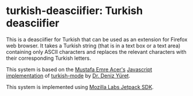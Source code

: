 # turkish-deasciifier: Turkish deasciifier

This is a deasciifier for Turkish that can be used as an extension for Firefox
web browser. It takes a Turkish string (that is in a text box or a text area)
containing only ASCII characters and replaces the relevant characters with their
corresponding Turkish letters.

This system is based on the [Mustafa Emre Acer's](http://www.mustafaacer.com)
[Javascript implementation](http://turkce-karakter.appspot.com/) of
[turkish-mode](http://github.com/emres/turkish-mode) by [Dr. Deniz
Yüret](http://denizyuret.blogspot.com).

This system is implemented using [Mozilla Labs Jetpack
SDK](https://jetpack.mozillalabs.com/).